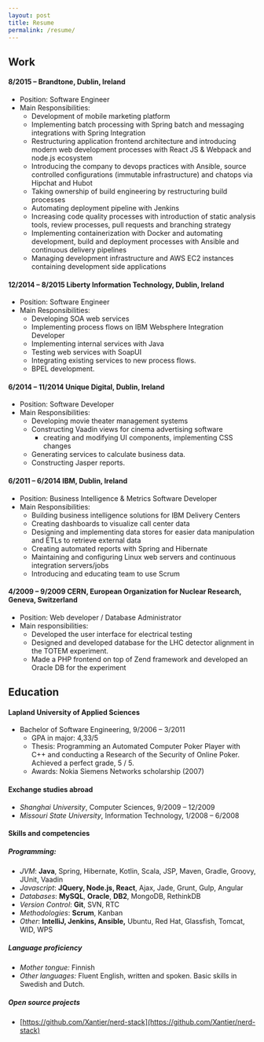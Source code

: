 ```yaml
---
layout: post
title: Resume
permalink: /resume/
---
```


## Work

#### 8/2015 – Brandtone, Dublin, Ireland
* Position: Software Engineer
* Main Responsibilities:
  * Development of mobile marketing platform
  * Implementing batch processing with Spring batch and messaging integrations with Spring Integration
  * Restructuring application frontend architecture and introducing modern web development
processes with React JS & Webpack and node.js ecosystem
  * Introducing the company to devops practices with Ansible, source controlled configurations (immutable infrastructure) and chatops via Hipchat and Hubot
  * Taking ownership of build engineering by restructuring build processes
  * Automating deployment pipeline with Jenkins
  * Increasing code quality processes with introduction of static analysis tools, review processes, pull requests and branching strategy
  * Implementing containerization with Docker and automating development, build and deployment processes with Ansible and continuous delivery pipelines
  * Managing development infrastructure and AWS EC2 instances containing development
side applications

#### 12/2014 – 8/2015 Liberty Information Technology, Dublin, Ireland
* Position: Software Engineer
* Main Responsibilities:
  * Developing SOA web services
  * Implementing process flows on IBM Websphere Integration Developer
  * Implementing internal services with Java
  * Testing web services with SoapUI
  * Integrating existing services to new process flows.
  * BPEL development.

#### 6/2014 – 11/2014 Unique Digital, Dublin, Ireland

* Position: Software Developer
* Main Responsibilities:
  * Developing movie theater management systems
  * Constructing Vaadin views for cinema advertising software
    * creating and modifying UI components, implementing
    CSS changes
  * Generating services to calculate business data.
  * Constructing Jasper reports.

#### 6/2011 – 6/2014 IBM, Dublin, Ireland
* Position: Business Intelligence & Metrics Software Developer
* Main Responsibilities:
  * Building business intelligence solutions for IBM Delivery Centers
  * Creating dashboards to visualize call center data
  * Designing and implementing data stores for easier data manipulation and ETLs to retrieve external data
  * Creating automated reports with Spring and Hibernate
  * Maintaining and configuring Linux web servers and continuous integration servers/jobs
  * Introducing and educating team to use Scrum

#### 4/2009 – 9/2009 CERN, European Organization for Nuclear Research, Geneva, Switzerland
* Position: Web developer / Database Administrator
* Main responsibilities:
  * Developed the user interface for electrical testing
  * Designed and developed database for the LHC detector alignment in the TOTEM experiment.
  * Made a PHP frontend on top of Zend framework and developed an Oracle DB for the experiment

## Education

#### Lapland University of Applied Sciences

* Bachelor of Software Engineering, 9/2006 – 3/2011
  * GPA in major: 4,33/5
  * Thesis: Programming an Automated Computer Poker Player with C++ and conducting a Research of the Security of Online Poker. Achieved a perfect grade, 5 / 5.
  * Awards: Nokia Siemens Networks scholarship (2007)

#### Exchange studies abroad
* *Shanghai University*, Computer Sciences, 9/2009 – 12/2009
* *Missouri State University*, Information Technology, 1/2008 – 6/2008

#### Skills and competencies

##### Programming:
* *JVM*: **Java**, Spring, Hibernate, Kotlin, Scala, JSP, Maven, Gradle, Groovy, JUnit, Vaadin
* *Javascript*: **JQuery, Node.js, React**, Ajax, Jade, Grunt, Gulp, Angular
* *Databases*: **MySQL**, **Oracle**, **DB2**, MongoDB, RethinkDB
* *Version Control*: **Git**, SVN, RTC
* *Methodologies*: **Scrum**, Kanban
* *Other*: **IntelliJ, Jenkins, Ansible,** Ubuntu, Red Hat, Glassfish, Tomcat, WID, WPS

##### Language proficiency
* *Mother tongue:* Finnish
* *Other languages:* Fluent English, written and spoken. Basic
    skills in Swedish and Dutch.

##### Open source projects
* [https://github.com/Xantier/nerd-stack](https://github.com/Xantier/nerd-stack)
